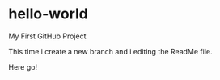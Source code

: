 hello-world
===========

My First GitHub Project

This time i create a new branch and i editing the ReadMe file.

Here go!
